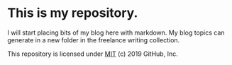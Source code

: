 # This is my repository. 
I will start placing bits of my blog here with markdown. My blog topics can generate in a new folder in the freelance writing collection. 


This repository is licensed under [MIT](../LICENSE) (c) 2019 GitHub, Inc.
